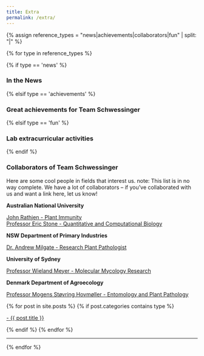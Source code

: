 ```yaml
---
title: Extra
permalink: /extra/
---
```





{% assign reference_types = "news|achievements|collaborators|fun" | split: "|" %}

{% for type in reference_types %}

{% if type == 'news' %}
### **In the News**
 {% elsif type == 'achievements' %}
### **Great achievements for Team Schwessinger**
 {% elsif type == 'fun' %}
### **Lab extracurricular activities**
{% endif %}

 ### **Collaborators of Team Schwessinger**
Here are some cool people in fields that interest us. note: This list is in no way complete. We have a lot of collaborators – if you’ve collaborated with us and want a link here, let us know!

**Australian National University**

[John Rathjen - Plant Immunity](https://biology.anu.edu.au/research/labs/rathjen-group-plant-immunity)  
[Professor Eric Stone - Quantitative and Computational Biology](https://biology.anu.edu.au/research/labs/stone-group-quantitative-and-computational-biology)

**NSW Department of Primary Industries**

[Dr. Andrew Milgate - Research Plant Pathologist](https://www.dpi.nsw.gov.au/about-us/research-development/staff/staff-profiles/andrew-milgate)

**University of Sydney**

[Professor Wieland Meyer - Molecular Mycology Research](http://www.mycologylab.org/DefaultInfo.aspx?Page=Home)

**Denmark Department of Agroecology**

[Professor Mogens Støvring Hovmøller - Entomology and Plant Pathology](http://pure.au.dk/portal/en/mogens.hovmoller@agrsci.dk)

<div class="content list">
  {% for post in site.posts %}
    {% if post.categories contains type %}
    <div class="list-item">
      <p class="list-post-title">
        <a href="{{ site.baseurl }}{{ post.url }}">- {{ post.title }}</a>
      </p>
    </div>
    {% endif %}
  {% endfor %}
</div>

<hr>
{% endfor %}
